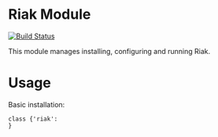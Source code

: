 # Riak Module

[![Build Status](https://travis-ci.org/jbussdieker/puppet-riak.png?branch=master)](https://travis-ci.org/jbussdieker/puppet-riak)

This module manages installing, configuring and running Riak.

# Usage

Basic installation:

    class {'riak':
    }
